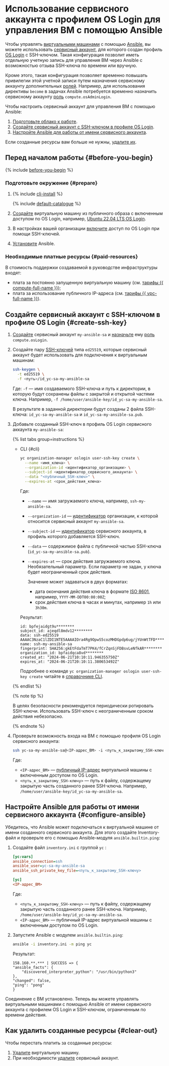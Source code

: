 # Использование сервисного аккаунта с профилем OS Login для управления ВМ с помощью Ansible

Чтобы управлять [виртуальными машинами](../../compute/concepts/vm.md) с помощью [Ansible](https://www.ansible.com/), вы можете использовать [сервисный аккаунт](../../iam/concepts/users/service-accounts.md), для которого создан профиль [OS Login](../../organization/concepts/os-login.md) c SSH-ключом. Такая конфигурация позволит иметь отдельную учетную запись для управления ВМ через Ansible с возможностью отзыва SSH-ключа по времени или вручную. 

Кроме этого, такая конфигурация позволяет временно повышать привилегии этой учетной записи путем назначения сервисному аккаунту дополнительных [ролей](../../iam/concepts/access-control/roles.md). Например, для использования директивы `become` в задачах Ansible потребуется временно назначить сервисному аккаунту [роль](../../compute/security/index.md#compute-osadminlogin) `compute.osAdminLogin`.

Чтобы настроить сервисный аккаунт для управления ВМ с помощью Ansible:
1. [Подготовьте облако к работе](#before-you-begin).
1. [Создайте сервисный аккаунт с SSH-ключом в профиле OS Login](#create-ssh-key).
1. [Настройте Ansible для работы от имени сервисного аккаунта](#configure-ansible).

Если созданные ресурсы вам больше не нужны, [удалите их](#clear-out).

## Перед началом работы {#before-you-begin}

{% include [before-you-begin](../_tutorials_includes/before-you-begin.md) %}

### Подготовьте окружение {#prepare}

1. {% include [cli-install](../../_includes/cli-install.md) %}

    {% include [default-catalogue](../../_includes/default-catalogue.md) %}

1. [Создайте](../../compute/operations/vm-create/create-linux-vm.md) виртуальную машину из публичного образа с включенным доступом по OS Login, например, [Ubuntu 22.04 LTS OS Login](/marketplace/products/yc/ubuntu-2204-lts-oslogin).
1. В настройках вашей организации [включите](../../organization/operations/os-login-access.md) доступ по OS Login при помощи SSH-ключей.
1. [Установите](https://docs.ansible.com/ansible/latest/installation_guide/installation_distros.html) Ansible.

### Необходимые платные ресурсы {#paid-resources}

В стоимость поддержки создаваемой в руководстве инфраструктуры входят:
* плата за постоянно запущенную виртуальную машину (см. [тарифы {{ compute-full-name }}](../../compute/pricing.md));
* плата за использование публичного IP-адреса (см. [тарифы {{ vpc-full-name }}](../../vpc/pricing.md)).

## Создайте сервисный аккаунт с SSH-ключом в профиле OS Login {#create-ssh-key}

1. [Создайте](../../iam/operations/sa/create.md) сервисный аккаунт `my-ansible-sa` и [назначьте](../../iam/operations/sa/assign-role-for-sa) ему [роль](../../compute/security/index.md#compute-oslogin) `compute.osLogin`.
1. Создайте пару [SSH-ключей](../../glossary/ssh-keygen.md) типа `ed25519`, которые сервисный аккаунт будет использовать для подключения к виртуальным машинам:

    ```bash
    ssh-keygen \
      -t ed25519 \
      -f <путь>/id_yc-sa-my-ansible-sa
    ```
    
    Где: `-f` — имя создаваемого SSH-ключа и путь к директории, в которую будут сохранены файлы с закрытой и открытой частями ключа. Например, `-f /home/user/ansible-key/id_yc-sa-my-ansible-sa`.

    В результате в заданной директории будут созданы 2 файла SSH-ключа: `id_yc-sa-my-ansible-sa` и `id_yc-sa-my-ansible-sa.pub`.

1. Добавьте созданный SSH-ключ в профиль OS Login сервисного аккаунта `my-ansible-sa`:

    {% list tabs group=instructions %}

    - CLI {#cli}

      ```bash
      yc organization-manager oslogin user-ssh-key create \
        --name <имя_ключа> \
        --organization-id <идентификатор_организации> \
        --subject-id <идентификатор_сервисного_аккаунта> \
        --data "<публичный_SSH-ключ>" \
        --expires-at <срок_действия_ключа>

      ```
      Где:
      * `--name` — имя загружаемого ключа, например, `ssh-my-ansible-sa`.
      * `--organization-id` — [идентификатор](../../organization/operations/organization-get-id.md) организации, к которой относится сервисный аккаунт `my-ansible-sa`.
      * `--subject-id` — [идентификатор](../../iam/operations/sa/get-id.md) сервисного аккаунта, в профиль которого добавляется SSH-ключ.
      * `--data` — содержимое файла с публичной частью SSH-ключа (`id_yc-sa-my-ansible-sa.pub`).
      * `--expires-at` — срок действия загружаемого ключа. Необязательный параметр. Если параметр не задан, у ключа будет неограниченный срок действия.

          Значение может задаваться в двух форматах:
          * дата окончания действия ключа в формате [ISO 8601](https://ru.wikipedia.org/wiki/ISO_8601), например, `YYYY-MM-DDT00:00:00Z`;
          * срок действия ключа в часах и минутах, например `1h` или `3h30m`.

      Результат:

      ```text
      id: bpfejaidgt9u********
      subject_id: ajeqdl8mdv12********
      data: ssh-ed25519 AAAAC3NzaC1lZDI1NTE5AAAAIOra4Rg9OpwS5cozMHDGpdp6ug/jYUnWtTFD********
      name: ssh-my-ansible-sa
      fingerprint: SHA256:gkEtFdaTmT7PK4/fCrZqnSjFDBsvLeNfkAR********
      organization_id: bpfaidqca8vd********
      created_at: "2024-06-21T10:10:11.946355750Z"
      expires_at: "2024-06-21T20:10:11.380653492Z"
      ```

      Подробнее о команде `yc organization-manager oslogin user-ssh-key create` читайте в [справочнике CLI](../../cli/cli-ref/managed-services/organization-manager/oslogin/user-ssh-key/create.md).

    {% endlist %}

    {% note tip %}
    
    В целях безопасности рекомендуется периодически ротировать SSH-ключи. Использовать SSH-ключ с неограниченным сроком действия небезопасно.

    {% endnote %}

1. Проверьте возможность входа на ВМ с помощью профиля OS Login сервисного аккаунта:

    ```bash
    ssh yc-sa-my-ansible-sa@<IP-адрес_ВМ> -i <путь_к_закрытому_SSH-ключу>
    ```
 
    Где:
    * `<IP-адрес_ВМ>` — [публичный IP-адрес](../../vpc/concepts/address.md#public-addresses) виртуальной машины с включенным доступом по OS Login.
    * `<путь_к_закрытому_SSH-ключу>` — путь к файлу, содержащему закрытую часть созданного ранее SSH-ключа. Например, `/home/user/ansible-key/id_yc-sa-my-ansible-sa`.

## Настройте Ansible для работы от имени сервисного аккаунта {#configure-ansible}

Убедитесь, что Ansible может подключаться к виртуальной машине от имени созданного сервисного аккаунта. Для этого создайте Inventory-файл и проверьте его с помощью Ansible-модуля `ansible.builtin.ping`: 

1. Создайте файл `inventory.ini` с группой `yc` :

    ```ini
    [yc:vars]
    ansible_connection=ssh
    ansible_user=yc-sa-my-ansible-sa
    ansible_ssh_private_key_file=<путь_к_закрытому_SSH-ключу>

    [yc]
    <IP-адрес_ВМ>
    ```
    Где:
    * `<путь_к_закрытому_SSH-ключу>` — путь к файлу, содержащему закрытую часть созданного ранее SSH-ключа. Например, `/home/user/ansible-key/id_yc-sa-my-ansible-sa`.
    * `<IP-адрес_ВМ>` — публичный IP-адрес виртуальной машины с включенным доступом по OS Login.

1. Запустите Ansible с модулем `ansible.builtin.ping`:

    ```bash
    ansible -i inventory.ini -m ping yc
    ```

    Результат:
    ```text
    158.160.**.*** | SUCCESS => {
    "ansible_facts": {
        "discovered_interpreter_python": "/usr/bin/python3"
    },
    "changed": false,
    "ping": "pong"
    }
    ```

Соединение с ВМ установлено. Теперь вы можете управлять виртуальными машинами с помощью Ansible от имени сервисного аккаунта с профилем OS Login и SSH-ключом, ограниченным по времени действия.

## Как удалить созданные ресурсы {#clear-out}

Чтобы перестать платить за созданные ресурсы:
1. [Удалите](../../compute/operations/vm-control/vm-delete.md) виртуальную машину.
1. При необходимости [удалите](../../iam/operations/sa/delete.md) сервисный аккаунт.